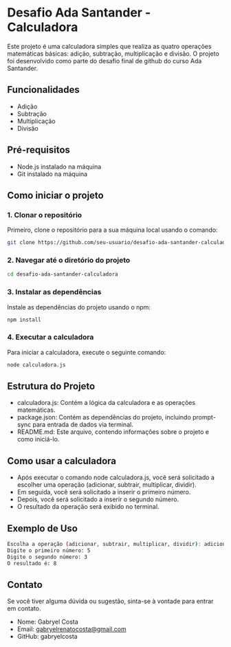 # Desafio Ada Santander - Calculadora

Este projeto é uma calculadora simples que realiza as quatro operações matemáticas básicas: adição, subtração, multiplicação e divisão. O projeto foi desenvolvido como parte do desafio final de github do curso Ada Santander.

## Funcionalidades

- Adição
- Subtração
- Multiplicação
- Divisão

## Pré-requisitos

- Node.js instalado na máquina
- Git instalado na máquina

## Como iniciar o projeto

### 1. Clonar o repositório

Primeiro, clone o repositório para a sua máquina local usando o comando:

```sh
git clone https://github.com/seu-usuario/desafio-ada-santander-calculadora.git
```

### 2. Navegar até o diretório do projeto

```sh
cd desafio-ada-santander-calculadora
```

### 3. Instalar as dependências
Instale as dependências do projeto usando o npm:

```sh
npm install
```

### 4. Executar a calculadora
Para iniciar a calculadora, execute o seguinte comando:

```sh
node calculadora.js
```

## Estrutura do Projeto

  - calculadora.js: Contém a lógica da calculadora e as operações matemáticas.
  - package.json: Contém as dependências do projeto, incluindo prompt-sync para entrada de dados via terminal.
  - README.md: Este arquivo, contendo informações sobre o projeto e como iniciá-lo.

## Como usar a calculadora

  - Após executar o comando node calculadora.js, você será solicitado a escolher uma operação (adicionar, subtrair, multiplicar, dividir).
  - Em seguida, você será solicitado a inserir o primeiro número.
  - Depois, você será solicitado a inserir o segundo número.
  - O resultado da operação será exibido no terminal.

## Exemplo de Uso

```sh
Escolha a operação (adicionar, subtrair, multiplicar, dividir): adicionar
Digite o primeiro número: 5
Digite o segundo número: 3
O resultado é: 8
```

## Contato

  Se você tiver alguma dúvida ou sugestão, sinta-se à vontade para entrar em contato.

  - Nome: Gabryel Costa
  - Email: gabryelrenatocosta@gmail.com
  - GitHub: gabryelcosta
